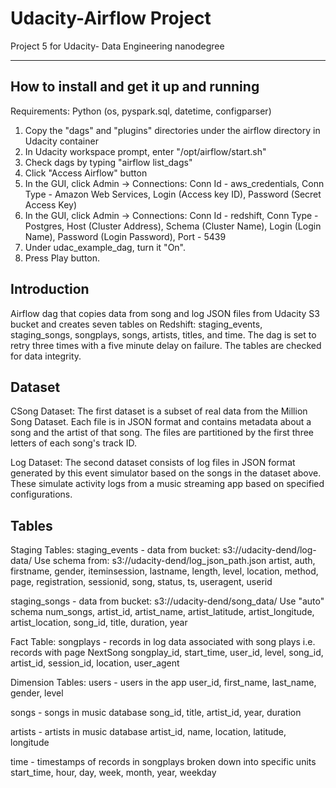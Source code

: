 # Udacity-Airflow Project
Project 5 for Udacity- Data Engineering nanodegree

<hr/>

## How to install and get it up and running

Requirements:  Python (os, pyspark.sql, datetime, configparser)

1)  Copy the "dags" and "plugins" directories under the airflow directory in Udacity container
2)  In Udacity workspace prompt, enter "/opt/airflow/start.sh"
3)  Check dags by typing "airflow list_dags"
4)  Click "Access Airflow" button
5)  In the GUI, click Admin -> Connections:  Conn Id - aws_credentials, Conn Type - Amazon Web Services, Login (Access key ID), Password (Secret Access Key)
6)  In the GUI, click Admin -> Connections:  Conn Id - redshift, Conn Type - Postgres, Host (Cluster Address), Schema (Cluster Name), Login (Login Name), Password (Login Password), Port - 5439
7)  Under udac_example_dag, turn it "On".
8)  Press Play button.


## Introduction
Airflow dag that copies data from song and log JSON files from Udacity S3 bucket and creates seven tables on Redshift:  staging_events, staging_songs, songplays, songs, artists, titles, and time.  The dag is set to retry three times with a five minute delay on failure.  The tables are checked for data integrity.

## Dataset
CSong Dataset:
The first dataset is a subset of real data from the Million Song Dataset. Each file is in JSON format and contains metadata about a song and the artist of that song. The files are partitioned by the first three letters of each song's track ID. 

Log Dataset:
The second dataset consists of log files in JSON format generated by this event simulator based on the songs in the dataset above. These simulate activity logs from a music streaming app based on specified configurations.

## Tables
Staging Tables:
staging_events - data from bucket:  s3://udacity-dend/log-data/      Use schema from:  s3://udacity-dend/log_json_path.json
artist,	auth, firstname, gender, iteminsession,	lastname, length, level, location, method, page, registration, sessionid, song,	status,	ts, useragent, userid

staging_songs - data from bucket:  s3://udacity-dend/song_data/     Use "auto" schema
num_songs, artist_id, artist_name, artist_latitude, artist_longitude, artist_location, song_id, title, duration, year

Fact Table:
songplays - records in log data associated with song plays i.e. records with page NextSong
songplay_id, start_time, user_id, level, song_id, artist_id, session_id, location, user_agent

Dimension Tables:
users - users in the app
user_id, first_name, last_name, gender, level

songs - songs in music database
song_id, title, artist_id, year, duration

artists - artists in music database
artist_id, name, location, latitude, longitude

time - timestamps of records in songplays broken down into specific units
start_time, hour, day, week, month, year, weekday
